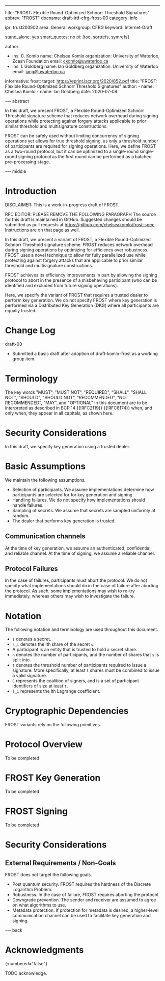 ---
title: "FROST: Flexible Round-Optimized Schnorr Threshold Signatures"
abbrev: "FROST"
docname: draft-irtf-cfrg-frost-00
category: info

ipr: trust200902
area: General
workgroup: CFRG
keyword: Internet-Draft

stand_alone: yes
smart_quotes: no
pi: [toc, sortrefs, symrefs]

author:
 -  ins: C. Komlo
    name: Chelsea Komlo
    organization: University of Waterloo, Zcash Foundation
    email: ckomlo@uwaterloo.ca
 -  ins: I. Goldberg
    name: Ian Goldberg
    organization: University of Waterloo
    email: iang@uwaterloo.ca

informative:
  frost:
    target: https://eprint.iacr.org/2020/852.pdf
    title: "FROST: Flexible Round-Optimized Schnorr Threshold Signatures"
    author:
      - name: Chelsea Komlo
      - name: Ian Goldberg
    date: 2020-07-08



--- abstract

In this draft, we present FROST, a Flexible Round-Optimized Schnorr Threshold
signature scheme that reduces network overhead during signing operations while
protecting against forgery attacks applicable to prior similar threshold and
multisignature constructions.

FROST can be safely used without limiting concurrency of signing operations yet
allows for true threshold signing, as only a threshold number of participants
are required for signing operations. Here, we define FROST as a two-round
protocol, but it can be optimized to a single-round single-round signing protocol
as the first round can be performed as a batched pre-processing stage.

--- middle

# Introduction

DISCLAIMER: This is a work-in-progress draft of FROST.

RFC EDITOR: PLEASE REMOVE THE FOLLOWING PARAGRAPH The source for this draft is
maintained in GitHub. Suggested changes should be submitted as pull requests
at https://github.com/chelseakomlo/frost-spec. Instructions are on that page as
well.

In this draft, we present a variant of FROST, a Flexible Round-Optimized Schnorr Threshold
signature scheme. FROST reduces network overhead during signing operations by
optimizing for efficiency over robustness. FROST uses a novel technique to
allow for fully parallelized use while protecting against forgery attacks that
are applicable to prior similar threshold and multisignature constructions.

FROST achieves its efficiency improvements in part by allowing the signing
protocol to abort in the presence of a misbehaving participant (who can be
identified and excluded from future signing operations).

Here, we specify the variant of FROST that requires a trusted dealer to perform
key generation. We do not specify FROST where key generation is performed via a
Distributed Key Generation (DKG) where all participants are equally trusted.

# Change Log

draft-00

- Submitted a basic draft after adoption of draft-komlo-frost as a working
  group item.

# Terminology

The key words "MUST", "MUST NOT", "REQUIRED", "SHALL", "SHALL NOT",
"SHOULD", "SHOULD NOT", "RECOMMENDED", "NOT RECOMMENDED", "MAY", and
"OPTIONAL" in this document are to be interpreted as described in
BCP 14 {{!RFC2119}} {{!RFC8174}} when, and only when, they appear in all
capitals, as shown here.

# Security Considerations

In this draft, we specify key generation using a trusted dealer.

# Basic Assumptions

We maintain the following assumptions.

* Selection of participants. We assume implementations determine how participants
are selected for for key generation and signing.
* Handling failures. We do not specify how implementations should handle failures.
* Sampling of secrets. We assume that secrets are sampled uniformly at random.
* The dealer that performs key generation is trusted.

## Communication channels

At the time of key generation, we assume an authenticated, confidential, and
reliable channel.
At the time of signing, we assume a reliable channel.

## Protocol Failures

In the case of failures, participants must abort the protocol.
We do not specify what implementations should
do in the case of failure after aborting the protocol. As such,
some implementations may wish to re-try immediately, whereas
others may wish to investigate the failure.

# Notation

The following notation and terminology are used throughout this document.

* `s` denotes a secret.
* `s_i` denotes the ith share of the secret `s`.
* A participant is an entity that is trusted to hold a secret share.
* `n` denotes the number of participants, and the number of shares that `s` is split into.
* `t` denotes the threshold number of participants required to issue a signature. More specifically,
at least `t` shares must be combined to issue a valid signature.
* `C` represents the coalition of signers, and is a set of participant identifiers of size at least `t`.
* `l_i` represents the ith Lagrange coefficient.


# Cryptographic Dependencies

FROST variants rely on the following primitives.


# Protocol Overview

To be completed

# FROST Key Generation

To be completed

# FROST Signing

To be completed


# Security Considerations

##  External Requirements / Non-Goals

FROST does not target the following goals.

* Post quantum security. FROST requires the hardness of the Discrete Logarithm Problem.
* Robustness. In the case of failure, FROST requires aborting the protocol.
* Downgrade prevention. The sender and receiver are assumed to agree on what algorithms
to use.
* Metadata protection. If protection for metadata is desired, a higher-level communication
channel can be used to facilitate key generation and signing.


--- back

# Acknowledgments
{:numbered="false"}

TODO acknowledge.
